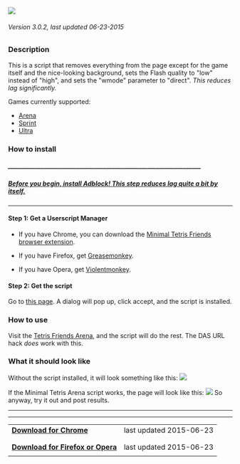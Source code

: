  ![](http://i.imgur.com/1njY7qe.png)
###### Version 3.0.2, last updated 06-23-2015

### Description
This is a script that removes everything from the page except for the game itself and the nice-looking background, sets the Flash quality to "low" instead of "high", and sets the "wmode" parameter to "direct". *This reduces lag significantly.*

Games currently supported:
* [Arena](http://www.tetrisfriends.com/games/Live/game.php)
* [Sprint](http://www.tetrisfriends.com/games/Sprint/game.php)
* [Ultra](http://www.tetrisfriends.com/games/Ultra/game.php)

### How to install

##### _________________________________________________________________
##### **[Before you begin, install Adblock! This step reduces lag quite a bit by itself.](https://adblockplus.org/)**
___

#### Step 1: Get a Userscript Manager
* If you have Chrome, you can download the [Minimal Tetris Friends browser extension](https://chrome.google.com/webstore/detail/minimal-tetris-friends/jmcfgfebjmfodjnmgicmkpkbpbfelhki).

* If you have Firefox, get [Greasemonkey](https://addons.mozilla.org/en-US/firefox/addon/greasemonkey/).

* If you have Opera, get [Violentmonkey](https://addons.opera.com/en/extensions/details/violent-monkey/).

#### Step 2: Get the script
Go to [this page](https://raw.githubusercontent.com/morningpee/minimal-tetris-friends/4.0.1/Minimal%20Tetris%20Friends.user.js). A dialog will pop up, click accept, and the script is installed.

### How to use

Visit the [Tetris Friends Arena](http://www.tetrisfriends.com/games/Live/game.php), and the script will do the rest. The DAS URL hack *does* work with this.

### What it should look like
Without the script installed, it will look something like this:
![](http://i.imgur.com/08BJLH4.png)

If the Minimal Tetris Arena script works, the page will look like this:
![](http://i.imgur.com/RL8nTBB.png)
So anyway, try it out and post results.

---
---
|||
--- | ---:
**[Download for Chrome](https://chrome.google.com/webstore/detail/minimal-tetris-friends/jmcfgfebjmfodjnmgicmkpkbpbfelhki)** | last updated 2015-06-23 |
|||
|||
**[Download for Firefox or Opera](https://raw.githubusercontent.com/morningpee/minimal-tetris-friends/4.0.1/Minimal%20Tetris%20Friends.user.js)** | last updated 2015-06-23 |
|||size=1]last updated 06-23-2015[/size]
